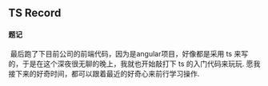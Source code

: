 ## 				       TS   Record



#### 题记

​    最后跑了下目前公司的前端代码，因为是angular项目，好像都是采用 ts 来写的，于是在这个深夜很无聊的晚上，我就也开始敲打下 ts 的入门代码来玩玩.   愿我接下来的好奇时间，都可以跟着最近的好奇心来前行学习操作.



